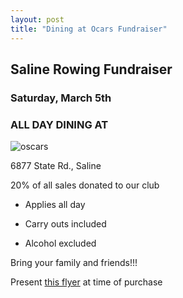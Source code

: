 ```yaml
---
layout: post  
title: "Dining at Ocars Fundraiser"
---
```


## Saline Rowing Fundraiser

### Saturday, March 5th

### ALL DAY DINING AT

![oscars](http://www.oscarssportsgrill.com/image/101582372.jpg)

6877 State Rd., Saline

20% of all sales donated to our club

- Applies all day

- Carry outs included

- Alcohol excluded

Bring your family and friends!!!

Present [this flyer](</assets/forms/Dining at Oscar's.pdf>) at time of purchase